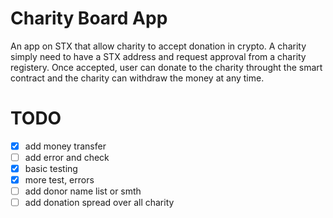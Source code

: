 # Charity Board App

An app on STX that allow charity to accept donation in crypto. A charity simply need to have a STX address and request approval from a charity registery. Once accepted, user can donate to the charity throught the smart contract and the charity can withdraw the money at any time.


# TODO
- [x] add money transfer
- [ ] add error and check
- [x] basic testing
- [x] more test, errors
- [ ] add donor name list or smth
- [ ] add donation spread over all charity